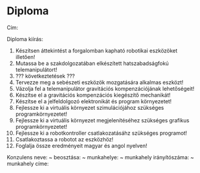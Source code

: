 # Diploma

Cím: 

Diploma kiírás:

1. Készítsen áttekintést a forgalomban kapható robotikai eszközöket illetően!
2. Mutassa be a szakdolgozatában elkészített hatszabadságfokú telemanipulátort!
3. ??? következtetések ???
4. Tervezze meg a sebészeti eszközök mozgatására alkalmas eszközt!
5. Vázolja fel a telemanipulátor gravitációs kompenzációjának lehetőségeit!
6. Készítse el a gravitációs kompenzációs kiegészítő mechanikát!
7. Készítse el a jelfeldolgozó elektronikát és program környezetet!
8. Fejlessze ki a virtuális környezet szimulációjához szükséges programkörnyezetet!
9. Fejlessze ki a virtuális környezet megjelenítéséhez szükséges grafikus programkörnyezetet!
10. Fejlessze ki a robotkontroller csatlakozatásáhz szükséges programot!
11. Csatlakoztassa a robotot az eszközhöz!
12. Foglalja össze eredményeit magyar és angol nyelven!

Konzulens neve:
~ beosztása:
~ munkahelye:
~ munkahely irányítószáma:
~ munkahely címe:
